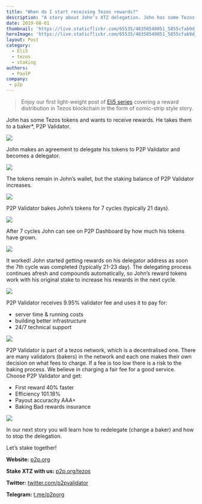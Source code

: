 ```yaml
---
title: "When do I start receiving Tezos rewards?"
description: "A story about John’s XTZ delegation. John has some Tezos tokens and wants to receive rewards. He takes them to a baker..."
date: 2019-08-01
thumbnail: 'https://live.staticflickr.com/65535/48350540051_5855cfab9d_o.jpg'
heroImage: 'https://live.staticflickr.com/65535/48350540051_5855cfab9d_o.jpg'
layout: Post
category:
  - Eli5
  - tezos
  - staking
authors:
  - PaulP
company:
 - p2p
---
```

> Enjoy our first light-weight post of [Eli5 series](https://economy.p2p.org/category/Eli5/) covering a reward distribution in Tezos blockchain in the form of comic-strip style story. 

John has some Tezos tokens and wants to receive rewards. He takes them to a baker*, P2P Validator. 

![](https://live.staticflickr.com/65535/48350672587_d30bd4863d_o.jpg)

John makes an agreement to delegate his tokens to P2P Validator and becomes a delegator. 

![](https://live.staticflickr.com/65535/48350672282_fcfe69097a_o.jpg)

The tokens remain in John’s wallet, but the staking balance of P2P Validator increases.

![](https://live.staticflickr.com/65535/48350672032_8f7ff04999_o.jpg)

P2P Validator bakes John’s tokens for 7 cycles (typically 21 days). 

![](https://live.staticflickr.com/65535/48350540106_28a8759a9e_o.jpg)

After 7 cycles John can see on P2P Dashboard by how much his tokens have grown. 

![](https://live.staticflickr.com/65535/48350672212_e10e75449a_o.jpg)

It worked! 
John started getting rewards on his delegator address as soon the 7th cycle was completed (typically 21-23 day). The delegating process continues afresh and compounds automatically, so John’s reward tokens work with his original stake to increase his rewards in the next cycle.

![](https://live.staticflickr.com/65535/48350539961_c19cf98100_o.jpg)
 
P2P Validator receives 9.95% validator fee and uses it to pay for:
* server time & running costs
* building better infrastructure 
* 24/7 technical support

![](https://live.staticflickr.com/65535/48356359996_9c139b8002_o.jpg)

P2P Validator is part of a tezos network, which is a decentralised one. There are many validators (bakers) in the network and each one makes their own decision on what fees to charge. If a fee is too low there is a risk to the baking process. 
We believe in charging a fair fee for a good service. 
Choose P2P Validator and get:
* First reward 40% faster
* Efficiency 101.18%
* Payout accuracity AAA+
* Baking Bad rewards insurance 

![](https://live.staticflickr.com/65535/48350540051_5855cfab9d_o.jpg)

In our next story you will learn how to redelegate (change a baker) and how to stop the delegation.

Let’s stake together!

**Website:** [p2p.org](https://p2p.org/?utm_source=Tezos1post&utm_medium=creds_link&utm_campaign=blog)

**Stake XTZ with us:** [p2p.org/tezos](https://p2p.org/tezos)

**Twitter:** [twitter.com/p2pvalidator](http://twitter.com/p2pvalidator)

**Telegram:** [t.me/p2porg](http://t.me/p2porg)



